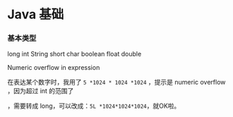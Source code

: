 # Java 基础













### 基本类型



long int String short char boolean float double





Numeric overflow in expression

在表达某个数字时，我用了 `5 *1024 * 1024 *1024` ，提示是 numeric overflow ，因为超过 int 的范围了

，需要转成 long，可以改成：`5L *1024*1024*1024`，就OK啦。